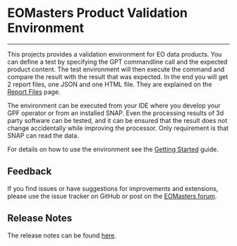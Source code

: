 EOMasters Product Validation Environment
========================================
----------------------------------------

This projects provides a validation environment for EO data products. You can define a test by specifying the GPT
commandline call and the expected product content. The test environment will then execute the command and compare the
result with the result that was expected. In the end you will get 2 report files, one JSON and one HTML file. They are
explained on the [Report Files](docs/ReportFiles.md) page.

The environment can be executed from your IDE where you develop your GPF operator or from an installed SNAP. Even the
processing results of 3d party software can be tested, and it can be ensured that the result does not change
accidentally while improving the processor. Only requirement is that SNAP can read the data.

For details on how to use the environment see the [Getting Started](docs/GettingStarted.md) guide.

## Feedback

If you find issues or have suggestions for improvements and extensions, please use the issue tracker on GitHub or
post on the [EOMasters forum](https://www.eomasters.org/forum).

## Release Notes

The release notes can be found [here](https://github.com/eomasters-repos/eom-validation-env/releases).

